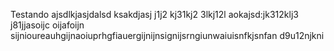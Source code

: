 Testando ajsdlkjasjdalsd ksakdjasj j1j2 kj31kj2 3lkj12l aokajsd:jk312klj3 j81jjasoijc oijafoijn sijnioureauhgijnaoiuprhgfiauergijnijnsignijsrngiunwaiuisnfkjsnfan d9u12njkni
